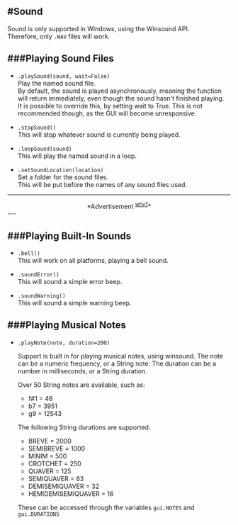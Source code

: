 #Sound
---

Sound is only supported in Windows, using the Winsound API.  
Therefore, only ```.WAV``` files will work.

###Playing Sound Files
---

* `.playSound(sound, wait=False)`  
    Play the named sound file.  
    By default, the sound is played asynchronously, meaning the function will return immediately, even though the sound hasn't finished playing.  
    It is possible to override this, by setting wait to True. This is not recommended though, as the GUI will become unresponsive.

* `.stopSound()`  
    This will stop whatever sound is currently being played.

* `.loopSound(sound)`  
    This will play the named sound in a loop.

* `.setSoundLocation(location)`  
    Set a folder for the sound files.  
    This will be put before the names of any sound files used.  

---
<div style='text-align: center;'>
*Advertisement&nbsp;<sup><a href="/advertising">why?</a></sup>*
<script async src="//pagead2.googlesyndication.com/pagead/js/adsbygoogle.js"></script>
<ins class="adsbygoogle"
    style="display:block"
    data-ad-format="fluid"
    data-ad-layout-key="-gw-13-4l+6+pt"
    data-ad-client="ca-pub-6185596049817878"
    data-ad-slot="5627392164"></ins>
<script>(adsbygoogle = window.adsbygoogle || []).push({});</script>
</div>
---

###Playing Built-In Sounds
---

* `.bell()`  
    This will work on all platforms, playing a bell sound.  

* `.soundError()`  
    This will sound a simple error beep.

* `.soundWarning()`  
    This will sound a simple warning beep.

###Playing Musical Notes
---

* `.playNote(note, duration=200)`

    Support is built in for playing musical notes, using winsound.
    The note can be a numeric frequency, or a String note.
    The duration can be a number in milliseconds, or a String duration.

    Over 50 String notes are available, such as:

    * f#1 = 46
    * b7 = 3951
    * g9 = 12543  
    
    The following String durations are supported:

    * BREVE = 2000
    * SEMIBREVE = 1000
    * MINIM = 500
    * CROTCHET = 250
    * QUAVER = 125
    * SEMIQUAVER = 63
    * DEMISEMIQUAVER = 32
    * HEMIDEMISEMIQUAVER = 16

    These can be accessed through the variables `gui.NOTES` and `gui.DURATIONS`
